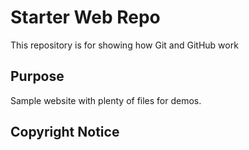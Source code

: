 # Starter Web Repo

This repository is for showing how Git and GitHub work

## Purpose

Sample website with plenty of files for demos.

## Copyright Notice
